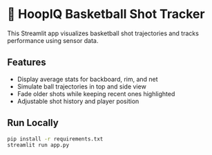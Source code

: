 # 🏀 HoopIQ Basketball Shot Tracker

This Streamlit app visualizes basketball shot trajectories and tracks performance using sensor data.

## Features
- Display average stats for backboard, rim, and net
- Simulate ball trajectories in top and side view
- Fade older shots while keeping recent ones highlighted
- Adjustable shot history and player position

## Run Locally
```bash
pip install -r requirements.txt
streamlit run app.py
